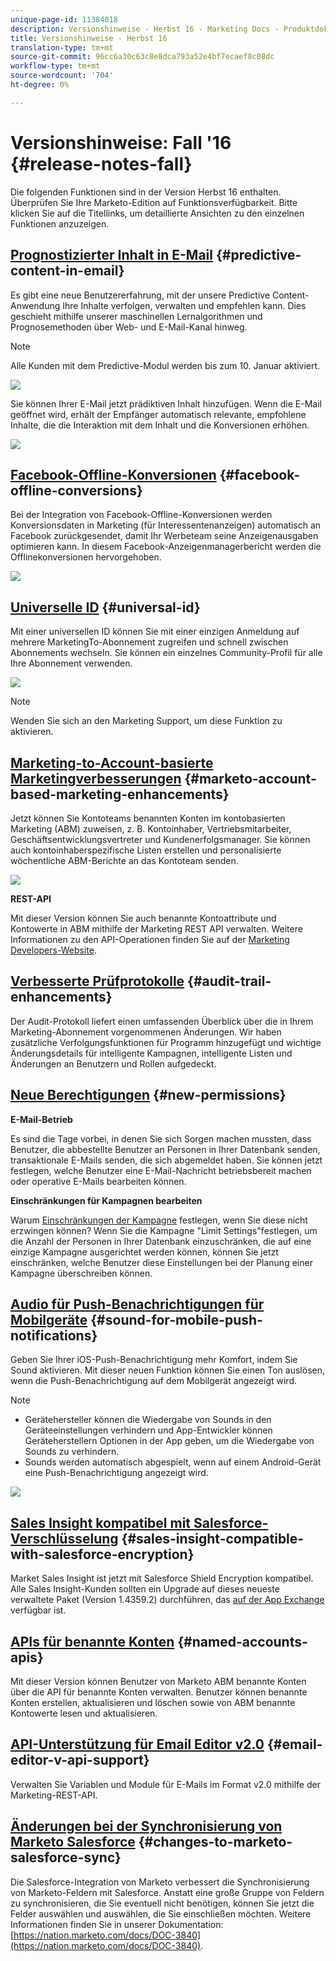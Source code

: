```yaml
---
unique-page-id: 11384018
description: Versionshinweise - Herbst 16 - Marketing Docs - Produktdokumentation
title: Versionshinweise - Herbst 16
translation-type: tm+mt
source-git-commit: 96cc6a30c63c8e8dca793a52e4bf7ecaef8c08dc
workflow-type: tm+mt
source-wordcount: '704'
ht-degree: 0%

---
```



# Versionshinweise: Fall &#39;16 {#release-notes-fall}

Die folgenden Funktionen sind in der Version Herbst 16 enthalten. Überprüfen Sie Ihre Marketo-Edition auf Funktionsverfügbarkeit. Bitte klicken Sie auf die Titellinks, um detaillierte Ansichten zu den einzelnen Funktionen anzuzeigen.

## [Prognostizierter Inhalt in E-Mail](http://docs.marketo.com/display/docs/predictive+content)  {#predictive-content-in-email}

Es gibt eine neue Benutzererfahrung, mit der unsere Predictive Content-Anwendung Ihre Inhalte verfolgen, verwalten und empfehlen kann. Dies geschieht mithilfe unserer maschinellen Lernalgorithmen und Prognosemethoden über Web- und E-Mail-Kanal hinweg.

>[!NOTE]
>
>Alle Kunden mit dem Predictive-Modul werden bis zum 10. Januar aktiviert.

![](assets/shafe.png)

Sie können Ihrer E-Mail jetzt prädiktiven Inhalt hinzufügen. Wenn die E-Mail geöffnet wird, erhält der Empfänger automatisch relevante, empfohlene Inhalte, die die Interaktion mit dem Inhalt und die Konversionen erhöhen.

![](assets/predictive.png)

## [Facebook-Offline-Konversionen](../../product-docs/demand-generation/facebook/understanding-facebook-offline-conversions.md)  {#facebook-offline-conversions}

Bei der Integration von Facebook-Offline-Konversionen werden Konversionsdaten in Marketing (für Interessentenanzeigen) automatisch an Facebook zurückgesendet, damit Ihr Werbeteam seine Anzeigenausgaben optimieren kann. In diesem Facebook-Anzeigenmanagerbericht werden die Offlinekonversionen hervorgehoben.

![](assets/facebook.png)

## [Universelle ID](../../product-docs/administration/settings/using-a-universal-id-for-subscription-login.md) {#universal-id}

Mit einer universellen ID können Sie mit einer einzigen Anmeldung auf mehrere MarketingTo-Abonnement zugreifen und schnell zwischen Abonnements wechseln. Sie können ein einzelnes Community-Profil für alle Ihre Abonnement verwenden.

![](assets/image2016-11-3-15-3a10-3a16.png)

>[!NOTE]
>
>Wenden Sie sich an den Marketing Support, um diese Funktion zu aktivieren.

## [Marketing-to-Account-basierte Marketingverbesserungen](http://docs.marketo.com/pages/viewpage.action?pageid=11380718) {#marketo-account-based-marketing-enhancements}

Jetzt können Sie Kontoteams benannten Konten im kontobasierten Marketing (ABM) zuweisen, z. B. Kontoinhaber, Vertriebsmitarbeiter, Geschäftsentwicklungsvertreter und Kundenerfolgsmanager. Sie können auch kontoinhaberspezifische Listen erstellen und personalisierte wöchentliche ABM-Berichte an das Kontoteam senden.

![](assets/account-team-11-15-16.png)

**REST-API**

Mit dieser Version können Sie auch benannte Kontoattribute und Kontowerte in ABM mithilfe der Marketing REST API verwalten. Weitere Informationen zu den API-Operationen finden Sie auf der [Marketing Developers-Website](http://developers.marketo.com/rest-api/lead-database/named-accounts).

## [Verbesserte Prüfprotokolle](../../product-docs/administration/audit-trail/change-details-in-audit-trail.md) {#audit-trail-enhancements}

Der Audit-Protokoll liefert einen umfassenden Überblick über die in Ihrem Marketing-Abonnement vorgenommenen Änderungen. Wir haben zusätzliche Verfolgungsfunktionen für Programm hinzugefügt und wichtige Änderungsdetails für intelligente Kampagnen, intelligente Listen und Änderungen an Benutzern und Rollen aufgedeckt.

## [Neue Berechtigungen](../../product-docs/administration/users-and-roles/managing-user-roles-and-permissions/descriptions-of-role-permissions.md) {#new-permissions}

**E-Mail-Betrieb**

Es sind die Tage vorbei, in denen Sie sich Sorgen machen mussten, dass Benutzer, die abbestellte Benutzer an Personen in Ihrer Datenbank senden, transaktionale E-Mails senden, die sich abgemeldet haben. Sie können jetzt festlegen, welche Benutzer eine E-Mail-Nachricht betriebsbereit machen oder operative E-Mails bearbeiten können.

**Einschränkungen für Kampagnen bearbeiten**

Warum [Einschränkungen der Kampagne](http://docs.marketo.com/display/DOCS/Enable+Lead+Restrictions+for+Smart+Campaigns) festlegen, wenn Sie diese nicht erzwingen können? Wenn Sie die Kampagne &quot;Limit Settings&quot;festlegen, um die Anzahl der Personen in Ihrer Datenbank einzuschränken, die auf eine einzige Kampagne ausgerichtet werden können, können Sie jetzt einschränken, welche Benutzer diese Einstellungen bei der Planung einer Kampagne überschreiben können.

## [Audio für Push-Benachrichtigungen für Mobilgeräte](../../product-docs/mobile-marketing/push-notifications/configure-mobile-push-notification.md) {#sound-for-mobile-push-notifications}

Geben Sie Ihrer iOS-Push-Benachrichtigung mehr Komfort, indem Sie Sound aktivieren. Mit dieser neuen Funktion können Sie einen Ton auslösen, wenn die Push-Benachrichtigung auf dem Mobilgerät angezeigt wird.

>[!NOTE]
>
>* Gerätehersteller können die Wiedergabe von Sounds in den Geräteeinstellungen verhindern und App-Entwickler können Geräteherstellern Optionen in der App geben, um die Wiedergabe von Sounds zu verhindern.
>* Sounds werden automatisch abgespielt, wenn auf einem Android-Gerät eine Push-Benachrichtigung angezeigt wird.

>



![](assets/sound-for-push-notifications.png)

## [Sales Insight kompatibel mit Salesforce-Verschlüsselung](../../product-docs/marketo-sales-insight/msi-for-salesforce/installation/install-marketo-sales-insight-package-in-salesforce-appexchange.md) {#sales-insight-compatible-with-salesforce-encryption}

Market Sales Insight ist jetzt mit Salesforce Shield Encryption kompatibel. Alle Sales Insight-Kunden sollten ein Upgrade auf dieses neueste verwaltete Paket (Version 1.4359.2) durchführen, das [auf der App Exchange](https://appexchange.salesforce.com/listingDetail?listingId=a0N30000001SVZmEAO) verfügbar ist.

## [APIs für benannte Konten](http://developers.marketo.com/rest-api/lead-database/named-accounts/) {#named-accounts-apis}

Mit dieser Version können Benutzer von Marketo ABM benannte Konten über die API für benannte Konten verwalten. Benutzer können benannte Konten erstellen, aktualisieren und löschen sowie von ABM benannte Kontowerte lesen und aktualisieren.

## [API-Unterstützung für Email Editor v2.0](http://developers.marketo.com/rest-api/assets/emails/) {#email-editor-v-api-support}

Verwalten Sie Variablen und Module für E-Mails im Format v2.0 mithilfe der Marketing-REST-API.

## [Änderungen bei der Synchronisierung von Marketo Salesforce](https://nation.marketo.com/docs/DOC-3840) {#changes-to-marketo-salesforce-sync}

Die Salesforce-Integration von Marketo verbessert die Synchronisierung von Marketo-Feldern mit Salesforce. Anstatt eine große Gruppe von Feldern zu synchronisieren, die Sie eventuell nicht benötigen, können Sie jetzt die Felder auswählen und auswählen, die Sie einschließen möchten. Weitere Informationen finden Sie in unserer Dokumentation: [https://nation.marketo.com/docs/DOC-3840](https://nation.marketo.com/docs/DOC-3840).

